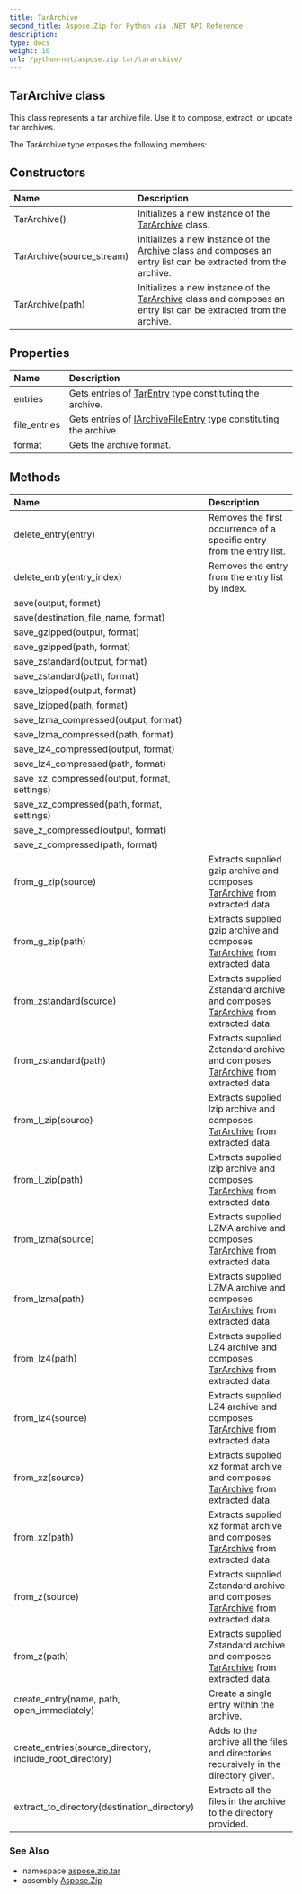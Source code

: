 ```yaml
---
title: TarArchive
second_title: Aspose.Zip for Python via .NET API Reference
description: 
type: docs
weight: 10
url: /python-net/aspose.zip.tar/tararchive/
---
```


## TarArchive class

This class represents a tar archive file. Use it to compose, extract, or update tar archives.

The TarArchive type exposes the following members:
## Constructors
| Name | Description |
| :- | :- |
|TarArchive()|Initializes a new instance of the [TarArchive](/zip/python-net/aspose.zip.tar/tararchive/) class.|
|TarArchive(source_stream)|Initializes a new instance of the [Archive](/zip/python-net/aspose.zip/archive/) class and composes an entry list can be extracted from the archive.|
|TarArchive(path)|Initializes a new instance of the [TarArchive](/zip/python-net/aspose.zip.tar/tararchive/) class and composes an entry list can be extracted from the archive.|
## Properties
| Name | Description |
| :- | :- |
|entries|Gets entries of [TarEntry](/zip/python-net/aspose.zip.tar/tarentry/) type constituting the archive.|
|file_entries|Gets entries of [IArchiveFileEntry](/zip/python-net/aspose.zip/iarchivefileentry/) type constituting the archive.|
|format|Gets the archive format.|
## Methods
| Name | Description |
| :- | :- |
|delete_entry(entry)|Removes the first occurrence of a specific entry from the entry list.|
|delete_entry(entry_index)|Removes the entry from the entry list by index.|
|save(output, format)|  |
|save(destination_file_name, format)|  |
|save_gzipped(output, format)|  |
|save_gzipped(path, format)|  |
|save_zstandard(output, format)|  |
|save_zstandard(path, format)|  |
|save_lzipped(output, format)|  |
|save_lzipped(path, format)|  |
|save_lzma_compressed(output, format)|  |
|save_lzma_compressed(path, format)|  |
|save_lz4_compressed(output, format)|  |
|save_lz4_compressed(path, format)|  |
|save_xz_compressed(output, format, settings)|  |
|save_xz_compressed(path, format, settings)|  |
|save_z_compressed(output, format)|  |
|save_z_compressed(path, format)|  |
|from_g_zip(source)|Extracts supplied gzip archive and composes [TarArchive](/zip/python-net/aspose.zip.tar/tararchive/) from extracted data.|
|from_g_zip(path)|Extracts supplied gzip archive and composes [TarArchive](/zip/python-net/aspose.zip.tar/tararchive/) from extracted data.|
|from_zstandard(source)|Extracts supplied Zstandard archive and composes [TarArchive](/zip/python-net/aspose.zip.tar/tararchive/) from extracted data.|
|from_zstandard(path)|Extracts supplied Zstandard archive and composes [TarArchive](/zip/python-net/aspose.zip.tar/tararchive/) from extracted data.|
|from_l_zip(source)|Extracts supplied lzip archive and composes [TarArchive](/zip/python-net/aspose.zip.tar/tararchive/) from extracted data.|
|from_l_zip(path)|Extracts supplied lzip archive and composes [TarArchive](/zip/python-net/aspose.zip.tar/tararchive/) from extracted data.|
|from_lzma(source)|Extracts supplied LZMA archive and composes [TarArchive](/zip/python-net/aspose.zip.tar/tararchive/) from extracted data.|
|from_lzma(path)|Extracts supplied LZMA archive and composes [TarArchive](/zip/python-net/aspose.zip.tar/tararchive/) from extracted data.|
|from_lz4(path)|Extracts supplied LZ4 archive and composes [TarArchive](/zip/python-net/aspose.zip.tar/tararchive/) from extracted data.|
|from_lz4(source)|Extracts supplied LZ4 archive and composes [TarArchive](/zip/python-net/aspose.zip.tar/tararchive/) from extracted data.|
|from_xz(source)|Extracts supplied xz format archive and composes [TarArchive](/zip/python-net/aspose.zip.tar/tararchive/) from extracted data.|
|from_xz(path)|Extracts supplied xz format archive and composes [TarArchive](/zip/python-net/aspose.zip.tar/tararchive/) from extracted data.|
|from_z(source)|Extracts supplied Zstandard archive and composes [TarArchive](/zip/python-net/aspose.zip.tar/tararchive/) from extracted data.|
|from_z(path)|Extracts supplied Zstandard archive and composes [TarArchive](/zip/python-net/aspose.zip.tar/tararchive/) from extracted data.|
|create_entry(name, path, open_immediately)|Create a single entry within the archive.|
|create_entries(source_directory, include_root_directory)|Adds to the archive all the files and directories recursively in the directory given.|
|extract_to_directory(destination_directory)|Extracts all the files in the archive to the directory provided.|

### See Also

* namespace [aspose.zip.tar](/zip/python-net/aspose.zip.tar/)
* assembly [Aspose.Zip](/zip/python-net/)

